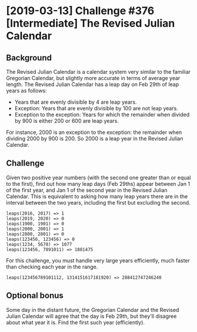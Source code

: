 # [2019-03-13] Challenge #376 [Intermediate] The Revised Julian Calendar

## Background
The Revised Julian Calendar is a calendar system very similar to the familiar Gregorian Calendar, but slightly more accurate in terms of average year length. The Revised Julian Calendar has a leap day on Feb 29th of leap years as follows:
- Years that are evenly divisible by 4 are leap years.
- Exception: Years that are evenly divisible by 100 are not leap years.
- Exception to the exception: Years for which the remainder when divided by 900 is either 200 or 600 are leap years.

For instance, 2000 is an exception to the exception: the remainder when dividing 2000 by 900 is 200. So 2000 is a leap year in the Revised Julian Calendar.

## Challenge
Given two positive year numbers (with the second one greater than or equal to the first), find out how many leap days (Feb 29ths) appear between Jan 1 of the first year, and Jan 1 of the second year in the Revised Julian Calendar. This is equivalent to asking how many leap years there are in the interval between the two years, including the first but excluding the second.

```
leaps(2016, 2017) => 1
leaps(2019, 2020) => 0
leaps(1900, 1901) => 0
leaps(2000, 2001) => 1
leaps(2800, 2801) => 0
leaps(123456, 123456) => 0
leaps(1234, 5678) => 1077
leaps(123456, 7891011) => 1881475
```

For this challenge, you must handle very large years efficiently, much faster than checking each year in the range.
```
leaps(123456789101112, 1314151617181920) => 288412747246240
```

## Optional bonus
Some day in the distant future, the Gregorian Calendar and the Revised Julian Calendar will agree that the day is Feb 29th, but they'll disagree about what year it is. Find the first such year (efficiently).
